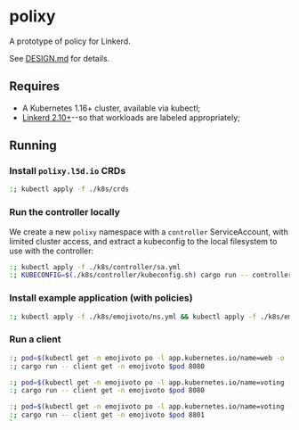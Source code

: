 # polixy

A prototype of policy for Linkerd.

See [DESIGN.md](./DESIGN.md) for details.

## Requires

* A Kubernetes 1.16+ cluster, available via kubectl;
* [Linkerd 2.10+](linkerd.io)--so that workloads are labeled appropriately;

## Running

### Install `polixy.l5d.io` CRDs

```sh
:; kubectl apply -f ./k8s/crds
```

### Run the controller locally

We create a new `polixy` namespace with a `controller` ServiceAccount, with
limited cluster access, and extract a kubeconfig to the local filesystem to use with the controller:

```sh
:; kubectl apply -f ./k8s/controller/sa.yml
:; KUBECONFIG=$(./k8s/controller/kubeconfig.sh) cargo run -- controller
```

### Install example application (with policies)

```sh
:; kubectl apply -f ./k8s/emojivoto/ns.yml && kubectl apply -f ./k8s/emojivoto
```

### Run a client

```sh
:; pod=$(kubectl get -n emojivoto po -l app.kubernetes.io/name=web -o 'jsonpath={.items[*].metadata.name}')
:; cargo run -- client get -n emojivoto $pod 8080
```

```sh
:; pod=$(kubectl get -n emojivoto po -l app.kubernetes.io/name=voting -o 'jsonpath={.items[*].metadata.name}')
:; cargo run -- client get -n emojivoto $pod 8080
```

```sh
:; pod=$(kubectl get -n emojivoto po -l app.kubernetes.io/name=voting -o 'jsonpath={.items[*].metadata.name}')
:; cargo run -- client get -n emojivoto $pod 8801
`
